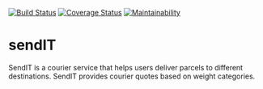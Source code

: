 [![Build Status](https://travis-ci.org/eokwukwe/sendIT.svg?branch=develop)](https://travis-ci.org/eokwukwe/sendIT) [![Coverage Status](https://coveralls.io/repos/github/eokwukwe/sendIT/badge.svg?branch=ch-add-badges-to-ReadMe-%23161788243)](https://coveralls.io/github/eokwukwe/sendIT?branch=ch-add-badges-to-ReadMe-%23161788243) [![Maintainability](https://api.codeclimate.com/v1/badges/5a04d6642dc7f1a8018e/maintainability)](https://codeclimate.com/github/eokwukwe/sendIT/maintainability)

# sendIT
SendIT is a courier service that helps users deliver parcels to different destinations. SendIT provides courier quotes based on weight categories.
